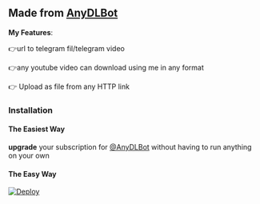 ## Made from [AnyDLBot](https://telegram.dog/AnyDLBot)


**My Features**:

👉url to telegram fil/telegram video

👉any youtube video can download using me in any format

👉 Upload as file from any HTTP link

### Installation

#### The Easiest Way

**upgrade** your subscription for [@AnyDLBot](https://telegram.dog/AnyDLBot) without having to run anything on your own

#### The Easy Way

[![Deploy](https://www.herokucdn.com/deploy/button.svg)](https://www.heroku.com/deploy?template=https://github.com/albcinemas/ALB-URL-Uploader)
